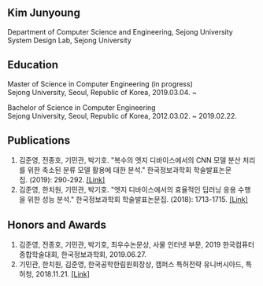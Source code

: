 ## Kim Junyoung
Department of Computer Science and Engineering, Sejong University<br />
System Design Lab, Sejong University

## Education
Master of Science in Computer Engineering (in progress)<br />
Sejong University, Seoul, Republic of Korea, 2019.03.04. ~

Bachelor of Science in Computer Engineering<br />
Sejong University, Seoul, Republic of Korea, 2012.03.02. ~ 2019.02.22.

## Publications
1. 김준영, 전종호, 기민관, 박기호. "복수의 엣지 디바이스에서의 CNN 모델 분산 처리를 위한 축소된 분류 모델 활용에 대한 분석." 한국정보과학회 학술발표논문집. (2019): 290-292. [[Link]](http://www.dbpia.co.kr/journal/articleDetail?nodeId=NODE08763159)
1. 김준영, 한치원, 기민관, 박기호. "엣지 디바이스에서의 효율적인 딥러닝 응용 수행을 위한 성능 분석." 한국정보과학회 학술발표논문집. (2018): 1713-1715. [[Link]](http://www.dbpia.co.kr/journal/articleDetail?nodeId=NODE07614068)

## Honors and Awards
1. 김준영, 전종호, 기민관, 박기호, 최우수논문상, 사물 인터넷 부문, 2019 한국컴퓨터종합학술대회, 한국정보과학회, 2019.06.27.
1. 기민관, 한치원, 김준영, 한국공학한림원회장상, 캠퍼스 특허전략 유니버시아드, 특허청, 2018.11.21. [[Link]](https://www.kipa.org/cpu/4_u2018.jsp)
